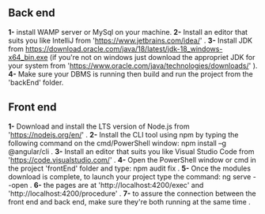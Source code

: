 ## Back end
**1-** install WAMP server or MySql on your machine.
**2-** Install an editor that suits you like IntelliJ from 'https://www.jetbrains.com/idea/' .
**3-** Install JDK from https://download.oracle.com/java/18/latest/jdk-18_windows-x64_bin.exe (if you're not on windows just download the appropriet JDK for your system from 'https://www.oracle.com/java/technologies/downloads/' ).
**4-** Make sure your DBMS is running then build and run the project from the 'backEnd' folder.

## Front end
**1-** Download and install the LTS version of Node.js from 'https://nodejs.org/en/' .
**2-** Install the CLI tool using npm by typing the following command on the cmd/PowerShell window: npm install –g @angular/cli .
**3-** Install an editor that suits you like Visual Studio Code from 'https://code.visualstudio.com/' .
**4-** Open the PowerShell window or cmd in the project 'frontEnd' folder and type: npm audit fix .
**5-** Once the modules download is complete, to launch your project type the command: ng serve --open .
**6-** the pages are at 'http://localhost:4200/exec' and 'http://localhost:4200/procedure' .
**7-** to assure the connection between the front end and back end, make sure they're both running at the same time .